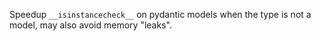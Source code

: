 Speedup `__isinstancecheck__` on pydantic models when the type is not a model, may also avoid memory "leaks".
